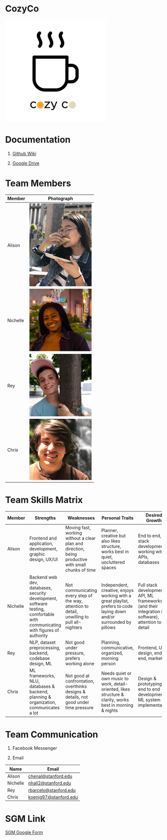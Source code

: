 # CozyCo

<img src="https://github.com/koenig125/intention/blob/master/team-photos/cozyco-logo.png" width="325">

# Documentation

1. [Github Wiki](https://github.com/koenig125/intention/wiki)

2. [Google Drive](https://drive.google.com/drive/u/0/folders/0AJ2wfnaU-0eoUk9PVA)

# Team Members

Member | Photograph
-------|-----------
Alison | <img src="https://github.com/koenig125/intention/blob/master/team-photos/alison.jpg" width="200">
Nichelle | <img src="https://github.com/koenig125/intention/blob/master/team-photos/nichelle.jpg" width="200">
Rey | <img src="https://github.com/koenig125/intention/blob/master/team-photos/rey.JPG" width="200">
Chris | <img src="https://github.com/koenig125/intention/blob/master/team-photos/chris.jpg" width="200">

# Team Skills Matrix

Member | Strengths | Weaknesses | Personal Traits | Desired Growth
-------|-----------|------------|-----------------|---------------
Alison | Frontend and application, development, graphic design, UX/UI | Moving fast, working without a clear plan and direction, being productive with small chunks of time | Planner, creative but also likes structure, works best in quiet, uncluttered spaces | End to end, full stack development working with APIs, databases
Nichelle | Backend web dev, databases, security development, software testing, comfortable with communicating with figures of authority | Not communicating every step of the way, attention to detail, unwilling to pull all-nighters | Independent, creative, enjoys working with a great playlist, prefers to code laying down and/or surrounded by pillows | Full stack development, API, ML frameworks (and their integration into software), attention to detail
Rey | NLP, dataset preprocessing, backend, codebase design, ML | Not good under pressure, prefers working alone | Planning, communicative, organized, morning person | Frontend, UI design, end to end, marketing
Chris | ML frameworks, NLU, databases & backend, planning & organization, communicates a lot | Not good at confrontation, overthinks designs & details, not good under time pressure | Needs quiet or own music to work, detail-oriented, likes structure & clarity, works best in morning & nights | Design & prototyping, end to end development, ML system implementation

# Team Communication

1. Facebook Messenger

2. Email 

Name | Email
-----|------
Alison | chenal@stanford.edu
Nichelle | nhall2@stanford.edu
Rey | rbarcelo@stanford.edu
Chris | koenig97@stanford.edu

# SGM Link

[SGM Google Form](https://docs.google.com/forms/d/e/1FAIpQLSe-e950tARgU8FuU7DBpIW-WLCVlDO5DmnUbI0FcAzp_BcDJw/viewform?usp=sf_link)
